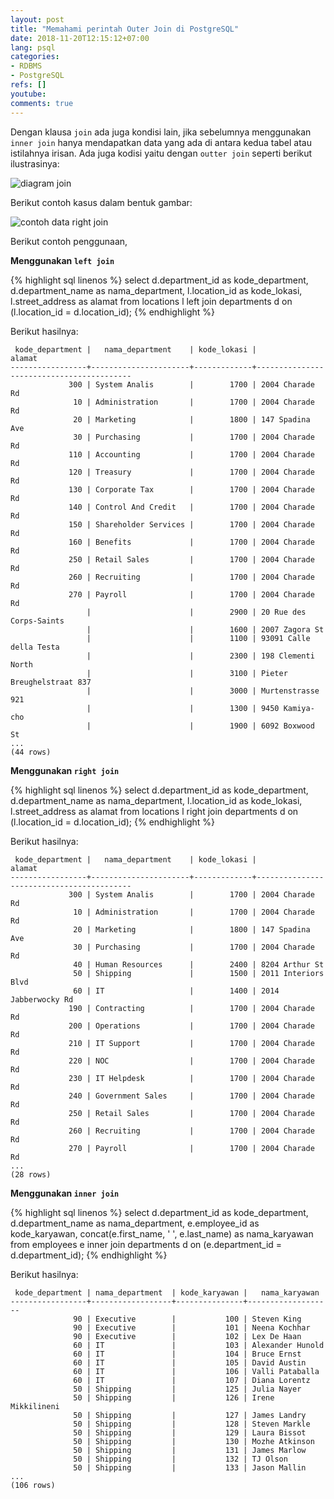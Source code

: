 ```yaml
---
layout: post
title: "Memahami perintah Outer Join di PostgreSQL"
date: 2018-11-20T12:15:12+07:00
lang: psql
categories:
- RDBMS
- PostgreSQL
refs: []
youtube: 
comments: true
---
```


Dengan klausa `join` ada juga kondisi lain, jika sebelumnya menggunakan `inner join` hanya mendapatkan data yang ada di antara kedua tabel atau istilahnya irisan. Ada juga kodisi yaitu dengan `outter join` seperti berikut ilustrasinya:

![diagram join]({{site.baseurl}}/resources/posts/psql-join/outer-join-definision.png)

Berikut contoh kasus dalam bentuk gambar:

![contoh data right join]({{site.baseurl}}/resources/posts/psql-join/outer-join.png)

Berikut contoh penggunaan, 

**Menggunakan `left join`**

{% highlight sql linenos %}
select
    d.department_id as kode_department,
    d.department_name as nama_department,
    l.location_id as kode_lokasi,
    l.street_address as alamat
from 
    locations l left join departments d on (l.location_id = d.location_id);
{% endhighlight %}

Berikut hasilnya:

```postgresql-console
 kode_department |   nama_department    | kode_lokasi |                  alamat                  
-----------------+----------------------+-------------+------------------------------------------
             300 | System Analis        |        1700 | 2004 Charade Rd
              10 | Administration       |        1700 | 2004 Charade Rd
              20 | Marketing            |        1800 | 147 Spadina Ave
              30 | Purchasing           |        1700 | 2004 Charade Rd
             110 | Accounting           |        1700 | 2004 Charade Rd
             120 | Treasury             |        1700 | 2004 Charade Rd
             130 | Corporate Tax        |        1700 | 2004 Charade Rd
             140 | Control And Credit   |        1700 | 2004 Charade Rd
             150 | Shareholder Services |        1700 | 2004 Charade Rd
             160 | Benefits             |        1700 | 2004 Charade Rd
             250 | Retail Sales         |        1700 | 2004 Charade Rd
             260 | Recruiting           |        1700 | 2004 Charade Rd
             270 | Payroll              |        1700 | 2004 Charade Rd
                 |                      |        2900 | 20 Rue des Corps-Saints
                 |                      |        1600 | 2007 Zagora St
                 |                      |        1100 | 93091 Calle della Testa
                 |                      |        2300 | 198 Clementi North
                 |                      |        3100 | Pieter Breughelstraat 837
                 |                      |        3000 | Murtenstrasse 921
                 |                      |        1300 | 9450 Kamiya-cho
                 |                      |        1900 | 6092 Boxwood St
...
(44 rows)
```

**Menggunakan `right join`**

{% highlight sql linenos %}
select
    d.department_id as kode_department,
    d.department_name as nama_department,
    l.location_id as kode_lokasi,
    l.street_address as alamat
from 
    locations l right join departments d on (l.location_id = d.location_id);
{% endhighlight %}

Berikut hasilnya:

```postgresql-console
 kode_department |   nama_department    | kode_lokasi |                  alamat                  
-----------------+----------------------+-------------+------------------------------------------
             300 | System Analis        |        1700 | 2004 Charade Rd
              10 | Administration       |        1700 | 2004 Charade Rd
              20 | Marketing            |        1800 | 147 Spadina Ave
              30 | Purchasing           |        1700 | 2004 Charade Rd
              40 | Human Resources      |        2400 | 8204 Arthur St
              50 | Shipping             |        1500 | 2011 Interiors Blvd
              60 | IT                   |        1400 | 2014 Jabberwocky Rd
             190 | Contracting          |        1700 | 2004 Charade Rd
             200 | Operations           |        1700 | 2004 Charade Rd
             210 | IT Support           |        1700 | 2004 Charade Rd
             220 | NOC                  |        1700 | 2004 Charade Rd
             230 | IT Helpdesk          |        1700 | 2004 Charade Rd
             240 | Government Sales     |        1700 | 2004 Charade Rd
             250 | Retail Sales         |        1700 | 2004 Charade Rd
             260 | Recruiting           |        1700 | 2004 Charade Rd
             270 | Payroll              |        1700 | 2004 Charade Rd
...
(28 rows)
```

**Menggunakan `inner join`**

{% highlight sql linenos %}
select
    d.department_id as kode_department,
    d.department_name as nama_department,
    e.employee_id as kode_karyawan,
    concat(e.first_name, ' ', e.last_name) as nama_karyawan
from 
    employees e inner join departments d on (e.department_id = d.department_id);
{% endhighlight %}


Berikut hasilnya:

```postgresql-console
 kode_department | nama_department  | kode_karyawan |   nama_karyawan   
-----------------+------------------+---------------+-------------------
              90 | Executive        |           100 | Steven King
              90 | Executive        |           101 | Neena Kochhar
              90 | Executive        |           102 | Lex De Haan
              60 | IT               |           103 | Alexander Hunold
              60 | IT               |           104 | Bruce Ernst
              60 | IT               |           105 | David Austin
              60 | IT               |           106 | Valli Pataballa
              60 | IT               |           107 | Diana Lorentz
              50 | Shipping         |           125 | Julia Nayer
              50 | Shipping         |           126 | Irene Mikkilineni
              50 | Shipping         |           127 | James Landry
              50 | Shipping         |           128 | Steven Markle
              50 | Shipping         |           129 | Laura Bissot
              50 | Shipping         |           130 | Mozhe Atkinson
              50 | Shipping         |           131 | James Marlow
              50 | Shipping         |           132 | TJ Olson
              50 | Shipping         |           133 | Jason Mallin
...
(106 rows)
```